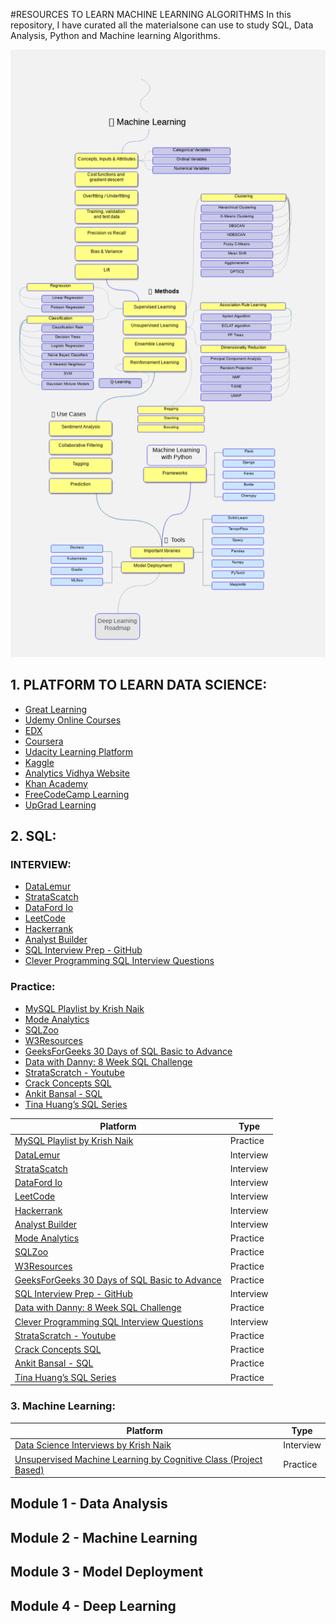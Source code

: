 #<A ALIGN='CENTER'>RESOURCES TO LEARN MACHINE LEARNING ALGORITHMS</A>
In this repository, I have curated all the materialsone can use to study SQL, Data Analysis, Python and Machine learning Algorithms.

![Machine learning Roadmap](./Assets/Images/Machine%20learning%20RoadMap.png)

## 1. PLATFORM TO LEARN DATA SCIENCE:

- [Great Learning](https://www.greatlearning.in/)
- [Udemy Online Courses](https://www.udemy.com/home/my-courses/learning/)
- [EDX](https://courses.edx.org/dashboard#)
- [Coursera](https://www.coursera.org/)
- [Udacity Learning Platform](https://classroom.udacity.com/me)
- [Kaggle](https://www.kaggle.com/learn)
- [Analytics Vidhya Website](https://courses.analyticsvidhya.com/enrollments)
- [Khan Academy](https://www.khanacademy.org/)
- [FreeCodeCamp Learning](https://www.freecodecamp.org/learn/?messages=success%5B0%5D%3Dflash.signin-success#)
- [UpGrad Learning](https://www.notion.so/UpGrad-Learning-5b6c7b338fd2425e983f7052f5e4279c?pvs=21)

## 2. SQL:

### INTERVIEW:

- [DataLemur](https://datalemur.com/)
- [StrataScatch](https://www.stratascratch.com/blog/categories/sql/)
- [DataFord Io](https://dataford.io/sql)
- [LeetCode](https://leetcode.com/problemset/database/)
- [Hackerrank](https://www.hackerrank.com/domains/sql)
- [Analyst Builder](https://www.analystbuilder.com/questions)
- [SQL Interview Prep - GitHub](https://github.com/Aafreen29/SQL-Interview-Prep-Question)
- [Clever Programming SQL Interview Questions](https://thecleverprogrammer.com/2023/07/19/sql-interview-questions-for-data-science/)

### Practice:

- [MySQL Playlist by Krish Naik](https://www.youtube.com/playlist?list=PLZoTAELRMXVNMRWlVf0bDDSxNEn38u9Cl)
- [Mode Analytics](https://mode.com/sql-tutorial/introduction-to-sql/)
- [SQLZoo](https://sqlzoo.net/wiki/SQL_Tutorial)
- [W3Resources](https://www.w3resource.com/sql-exercises/subqueries/index.php)
- [GeeksForGeeks 30 Days of SQL Basic to Advance](https://www.geeksforgeeks.org/30-days-of-sql-from-basic-to-advanced-level/)
- [Data with Danny: 8 Week SQL Challenge](https://8weeksqlchallenge.com/)
- [StrataScratch - Youtube](https://www.youtube.com/playlist?list=PLv6MQO1Zzdmq5w4YkdkWyW8AaWatSQ0kX)
- [Crack Concepts SQL](https://www.youtube.com/@crackconcepts)
- [Ankit Bansal - SQL](https://www.youtube.com/@ankitbansal6)
- [Tina Huang’s SQL Series](https://www.youtube.com/playlist?list=PLVD3APpfd1tuXrXBWAntLx4tNaONro5dA)

| Platform                                                                                                    | Type      |
|---------------------------------------------------------------------------------------------------------|-----------|
| [MySQL Playlist by Krish Naik](https://www.youtube.com/playlist?list=PLZoTAELRMXVNMRWlVf0bDDSxNEn38u9Cl)| Practice|
| [DataLemur](https://datalemur.com/)                    | Interview|
| [StrataScatch](https://www.stratascratch.com/blog/categories/sql/)              | Interview|
| [DataFord Io](https://dataford.io/sql)                  | Interview|
| [LeetCode](https://leetcode.com/problemset/database/)                        | Interview|
| [Hackerrank](https://www.hackerrank.com/domains/sql)                    | Interview|
| [Analyst Builder](https://www.analystbuilder.com/questions)         | Interview|
| [Mode Analytics](https://mode.com/sql-tutorial/introduction-to-sql/)            | Practice|
| [SQLZoo](https://sqlzoo.net/wiki/SQL_Tutorial)                            | Practice|
| [W3Resources](https://www.w3resource.com/sql-exercises/subqueries/index.php)                    | Practice|
| [GeeksForGeeks 30 Days of SQL Basic to Advance](https://www.geeksforgeeks.org/30-days-of-sql-from-basic-to-advanced-level/)              | Practice|
| [SQL Interview Prep - GitHub](https://github.com/Aafreen29/SQL-Interview-Prep-Question) | Interview|
| [Data with Danny: 8 Week SQL Challenge](https://8weeksqlchallenge.com/)| Practice|
| [Clever Programming SQL Interview Questions](https://thecleverprogrammer.com/2023/07/19/sql-interview-questions-for-data-science/)| Interview|
| [StrataScratch - Youtube](https://www.youtube.com/playlist?list=PLv6MQO1Zzdmq5w4YkdkWyW8AaWatSQ0kX)| Practice|
| [Crack Concepts SQL](https://www.youtube.com/@crackconcepts)   | Practice|
| [Ankit Bansal - SQL](https://www.youtube.com/@ankitbansal6)   | Practice|
| [Tina Huang’s SQL Series](https://www.youtube.com/playlist?list=PLVD3APpfd1tuXrXBWAntLx4tNaONro5dA) | Practice|



### 3. Machine Learning:
| Platform                                                                                                          | Type      |
|--------------------------------------------------------------------------------------------------------------------|-----------|
| [Data Science Interviews by Krish Naik](https://www.youtube.com/playlist?list=PLZoTAELRMXVPkl7oRvzyNnyj1HS4wt2K-)| Interview |
| [Unsupervised Machine Learning by Cognitive Class (Project Based)](https://cognitiveclass.ai/learn/unsupervised-machine-learning)| Practice |

## Module 1 - Data Analysis

## Module 2 - Machine Learning

## Module 3 - Model Deployment


## Module 4 - Deep Learning



